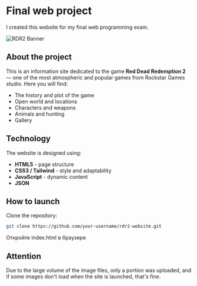 # Final web project
I created this website for my final web programming exam.

![RDR2 Banner](https://upload.wikimedia.org/wikipedia/en/4/44/Red_Dead_Redemption_II.jpg)
## About the project

This is an information site dedicated to the game **Red Dead Redemption 2** — one of the most atmospheric and popular games from Rockstar Games studio. Here you will find:

-  The history and plot of the game
-  Open world and locations
-  Characters and weapons
-  Animals and hunting
-  Gallery 

## Technology

The website is designed using:

- **HTML5** - page structure  
- **CSS3 / Tailwind** - style and adaptability  
- **JavaScript** - dynamic content
- **JSON**


## How to launch
Clone the repository:
```bash
git clone https://github.com/your-username/rdr2-website.git
```

Откройте index.html в браузере

## Attention
Due to the large volume of the image files, only a portion was uploaded, and if some images don't load when the site is launched, that's fine.



